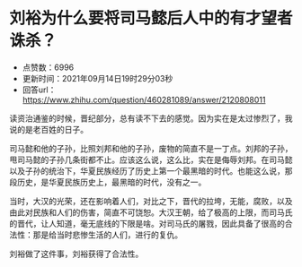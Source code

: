 # 刘裕为什么要将司马懿后人中的有才望者诛杀？
- 点赞数：6996
- 更新时间：2021年09月14日19时29分03秒
- 回答url：https://www.zhihu.com/question/460281089/answer/2120808011
<body>
 <p data-pid="_gHgjFPa">读资治通鉴的时候，晋纪部分，总有读不下去的感觉。因为实在是太过惨烈了，我说的是老百姓的日子。</p>
 <p data-pid="4kMBDJJC">司马懿和他的子孙，比照刘邦和他的子孙，废物的简直不是一丁点。刘邦的子孙，甩司马懿的子孙几条街都不止。应该这么说，这么比，实在是侮辱刘邦。在司马懿以及子孙的统治下，华夏民族经历了历史上第一个最黑暗的时代。也能这么说，那段历史，是华夏民族历史上，最黑暗的时代，没有之一。</p>
 <p data-pid="Qam85fW4">当时，大汉的光荣，还在影响着人们，对比之下，晋代的拉垮，无能，腐败，以及由此对民族和人们的伤害，简直不可饶恕。大汉王朝，给了极高的上限，而司马氏的晋代，让人知道，毫无底线的下限是啥。对司马氏的屠戮，因此具备了很高的合法性：那是给当时悲惨生活的人们，进行的复仇。</p>
 <p data-pid="2mCDExUU">刘裕做了这件事，刘裕获得了合法性。</p>
</body>